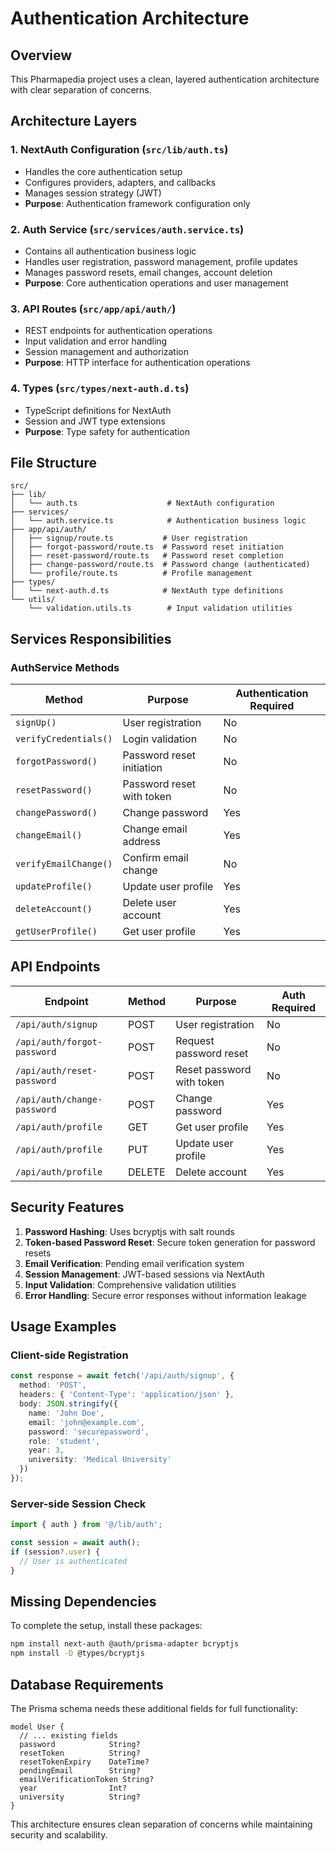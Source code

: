 # Authentication Architecture

## Overview

This Pharmapedia project uses a clean, layered authentication architecture with clear separation of concerns.

## Architecture Layers

### 1. **NextAuth Configuration** (`src/lib/auth.ts`)
- Handles the core authentication setup
- Configures providers, adapters, and callbacks
- Manages session strategy (JWT)
- **Purpose**: Authentication framework configuration only

### 2. **Auth Service** (`src/services/auth.service.ts`)
- Contains all authentication business logic
- Handles user registration, password management, profile updates
- Manages password resets, email changes, account deletion
- **Purpose**: Core authentication operations and user management

### 3. **API Routes** (`src/app/api/auth/`)
- REST endpoints for authentication operations
- Input validation and error handling
- Session management and authorization
- **Purpose**: HTTP interface for authentication operations

### 4. **Types** (`src/types/next-auth.d.ts`)
- TypeScript definitions for NextAuth
- Session and JWT type extensions
- **Purpose**: Type safety for authentication

## File Structure

```
src/
├── lib/
│   └── auth.ts                    # NextAuth configuration
├── services/
│   └── auth.service.ts            # Authentication business logic
├── app/api/auth/
│   ├── signup/route.ts           # User registration
│   ├── forgot-password/route.ts  # Password reset initiation
│   ├── reset-password/route.ts   # Password reset completion
│   ├── change-password/route.ts  # Password change (authenticated)
│   └── profile/route.ts          # Profile management
├── types/
│   └── next-auth.d.ts            # NextAuth type definitions
└── utils/
    └── validation.utils.ts        # Input validation utilities
```

## Services Responsibilities

### AuthService Methods

| Method | Purpose | Authentication Required |
|--------|---------|----------------------|
| `signUp()` | User registration | No |
| `verifyCredentials()` | Login validation | No |
| `forgotPassword()` | Password reset initiation | No |
| `resetPassword()` | Password reset with token | No |
| `changePassword()` | Change password | Yes |
| `changeEmail()` | Change email address | Yes |
| `verifyEmailChange()` | Confirm email change | No |
| `updateProfile()` | Update user profile | Yes |
| `deleteAccount()` | Delete user account | Yes |
| `getUserProfile()` | Get user profile | Yes |

## API Endpoints

| Endpoint | Method | Purpose | Auth Required |
|----------|--------|---------|--------------|
| `/api/auth/signup` | POST | User registration | No |
| `/api/auth/forgot-password` | POST | Request password reset | No |
| `/api/auth/reset-password` | POST | Reset password with token | No |
| `/api/auth/change-password` | POST | Change password | Yes |
| `/api/auth/profile` | GET | Get user profile | Yes |
| `/api/auth/profile` | PUT | Update user profile | Yes |
| `/api/auth/profile` | DELETE | Delete account | Yes |

## Security Features

1. **Password Hashing**: Uses bcryptjs with salt rounds
2. **Token-based Password Reset**: Secure token generation for password resets
3. **Email Verification**: Pending email verification system
4. **Session Management**: JWT-based sessions via NextAuth
5. **Input Validation**: Comprehensive validation utilities
6. **Error Handling**: Secure error responses without information leakage

## Usage Examples

### Client-side Registration
```typescript
const response = await fetch('/api/auth/signup', {
  method: 'POST',
  headers: { 'Content-Type': 'application/json' },
  body: JSON.stringify({
    name: 'John Doe',
    email: 'john@example.com',
    password: 'securepassword',
    role: 'student',
    year: 3,
    university: 'Medical University'
  })
});
```

### Server-side Session Check
```typescript
import { auth } from '@/lib/auth';

const session = await auth();
if (session?.user) {
  // User is authenticated
}
```

## Missing Dependencies

To complete the setup, install these packages:

```bash
npm install next-auth @auth/prisma-adapter bcryptjs
npm install -D @types/bcryptjs
```

## Database Requirements

The Prisma schema needs these additional fields for full functionality:

```prisma
model User {
  // ... existing fields
  password            String?
  resetToken          String?
  resetTokenExpiry    DateTime?
  pendingEmail        String?
  emailVerificationToken String?
  year                Int?
  university          String?
}
```

This architecture ensures clean separation of concerns while maintaining security and scalability.
